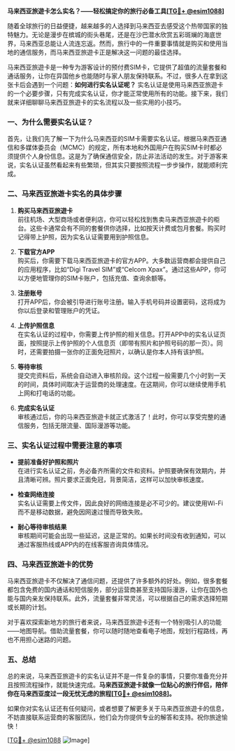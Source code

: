 **马来西亚旅遊卡怎么实名？——轻松搞定你的旅行必备工具[[TG💪+ @esim1088](https://t.me/s/esim1088)]**

随着全球旅行的日益便捷，越来越多的人选择到马来西亚去感受这个热带国家的独特魅力。无论是漫步在槟城的街头巷尾，还是在沙巴潜水欣赏五彩斑斓的海底世界，马来西亚总能让人流连忘返。然而，旅行中的一件重要事情就是购买和使用当地的通信服务，而马来西亚旅遊卡正是解决这一问题的最佳选择。

马来西亚旅遊卡是一种专为游客设计的预付费SIM卡，它提供了超值的流量套餐和通话服务，让你在异国他乡也能随时与家人朋友保持联系。不过，很多人在拿到这张卡后会遇到一个问题：**如何进行实名认证呢？** 实名认证是使用马来西亚旅遊卡的一个必要步骤，只有完成实名认证，你才能正常使用所有的功能。接下来，我们就来详细聊聊马来西亚旅遊卡的实名流程以及一些实用的小技巧。

### 一、为什么需要实名认证？

首先，让我们先了解一下为什么马来西亚的SIM卡需要实名认证。根据马来西亚通信和多媒体委员会（MCMC）的规定，所有本地和外国用户在购买SIM卡时都必须提供个人身份信息。这是为了确保通信安全，防止非法活动的发生。对于游客来说，实名认证虽然看起来有些繁琐，但其实只要按照流程一步步操作，就能顺利完成。

### 二、马来西亚旅遊卡实名的具体步骤

1. **购买马来西亚旅遊卡**  
   前往机场、大型商场或者便利店，你可以轻松找到售卖马来西亚旅遊卡的柜台。这些卡通常会有不同的套餐供你选择，比如按天计费或包月套餐。购买时记得带上护照，因为实名认证需要用到护照信息。

2. **下载官方APP**  
   购买后，你需要下载马来西亚旅遊卡的官方APP。大多数运营商都会提供自己的应用程序，比如“Digi Travel SIM”或“Celcom Xpax”。通过这些APP，你可以方便地管理你的SIM卡账户，包括充值、查询余额等。

3. **注册账号**  
   打开APP后，你会被引导进行账号注册。输入手机号码并设置密码，这将成为你以后登录和管理账户的凭证。

4. **上传护照信息**  
   在实名认证的过程中，你需要上传护照的相关信息。打开APP中的实名认证页面，按照提示上传护照的个人信息页（即带有照片和护照号码的那一页）。同时，还需要拍摄一张你的正面免冠照片，以确认是你本人持有该护照。

5. **等待审核**  
   提交完资料后，系统会自动进入审核阶段。这个过程一般需要几个小时到一天的时间，具体时间取决于运营商的处理速度。在这期间，你可以继续使用手机上网和打电话的功能。

6. **完成实名认证**  
   审核通过后，你的马来西亚旅遊卡就正式激活了！此时，你可以享受完整的通信服务，包括无限流量、国际漫游等功能。

### 三、实名认证过程中需要注意的事项

- **提前准备好护照和照片**  
  在进行实名认证之前，务必备齐所需的文件和资料。护照要确保有效期内，并且清晰可辨。照片要求正面免冠，背景简洁，这样可以加快审核速度。

- **检查网络连接**  
  实名认证需要上传文件，因此良好的网络连接是必不可少的。建议使用Wi-Fi而不是移动数据，避免因网速过慢而导致失败。

- **耐心等待审核结果**  
  审核期间可能会出现一些延迟，这是正常的。如果长时间没有收到通知，可以通过客服热线或APP内的在线客服咨询具体情况。

### 四、马来西亚旅遊卡的优势

马来西亚旅遊卡不仅解决了通信问题，还提供了许多额外的好处。例如，很多套餐都包含免费的国内通话和短信服务，部分运营商甚至支持国际漫游，让你在国外也能与国内亲友保持联系。此外，流量套餐非常灵活，可以根据自己的需求选择短期或长期的计划。

对于喜欢探索新地方的旅行者来说，马来西亚旅遊卡还有一个特别吸引人的功能——地图导航。借助流量套餐，你可以随时随地查看电子地图，规划行程路线，再也不用担心迷路的问题。

### 五、总结

总的来说，马来西亚旅遊卡的实名认证并不是一件复杂的事情，只要你准备充分并且按照流程操作，就能快速完成。**马来西亚旅遊卡就像一位贴心的旅行伴侣，陪伴你在马来西亚度过一段无忧无虑的旅程[[TG💪+ @esim1088](https://t.me/s/esim1088)]。**

如果你对实名认证还有任何疑问，或者想要了解更多关于马来西亚旅遊卡的信息，不妨直接联系运营商的客服团队，他们会为你提供专业的解答和支持。祝你旅途愉快！

[[TG💪+ @esim1088](https://t.me/s/esim1088) ![Image](https://i.postimg.cc/4NQfJmqS/Snipaste-2025-05-13-00-14-12.png)]